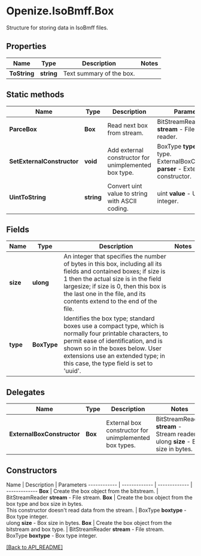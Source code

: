 # Openize.IsoBmff.Box

Structure for storing data in IsoBmff files.

## Properties

Name | Type | Description | Notes
------------ | ------------- | ------------- | -------------
**ToString** | **string** | Text summary of the box. | 

## Static methods

Name | Type | Description | Parameters
------------ | ------------- | ------------- | -------------
**ParceBox** | **Box** | Read next box from stream. | BitStreamReader <b>stream</b> - File stream reader.
**SetExternalConstructor** | **void** | Add external constructor for unimplemented box type. | BoxType <b>type</b> - Box type.<br />ExternalBoxConstructor <b>parser</b> - External box constructor.
**UintToString** | **string** | Convert uint value to string with ASCII coding. | uint <b>value</b> - Unsigned integer.

## Fields

Name | Type | Description | Notes
------------ | ------------- | ------------- | -------------
**size** | **ulong** | An integer that specifies the number of bytes in this box, including all its fields and contained boxes; if size is 1 then the actual size is in the field largesize; if size is 0, then this box is the last one in the file, and its contents extend to the end of the file. | 
**type** | **BoxType** | Identifies the box type; standard boxes use a compact type, which is normally four printable characters, to permit ease of identification, and is shown so in the boxes below. User extensions use an extended type; in this case, the type field is set to 'uuid'. | 

## Delegates

Name | Type | Description | Notes
------------ | ------------- | ------------- | -------------
**ExternalBoxConstructor** | **Box** | External box constructor for unimplemented box types. | BitStreamReader <b>stream</b> - Stream reader.<br />ulong <b>size</b> - Box size in bytes.

## Constructors

Name | Description | Parameters
------------ | ------------- | ------------- | -------------
**Box** | Create the box object from the bitstream. | BitStreamReader <b>stream</b> - File stream.
**Box** | Create the box object from the box type and box size in bytes.<br />This constructor doesn't read data from the stream. | BoxType <b>boxtype</b> - Box type integer.<br />ulong <b>size</b> - Box size in bytes.
**Box** | Create the box object from the bitstream and box type. | BitStreamReader <b>stream</b> - File stream.<br />BoxType <b>boxtype</b> - Box type integer.

[[Back to API_README]](API_README.md)



